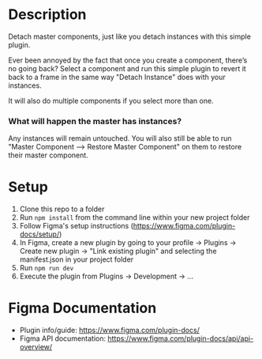 # Description

Detach master components, just like you detach instances with this simple plugin.

Ever been annoyed by the fact that once you create a component, there’s no going back? Select a component and run this simple plugin to revert it back to a frame in the same way "Detach Instance" does with your instances.

It will also do multiple components if you select more than one.

### What will happen the master has instances?

Any instances will remain untouched. You will also still be able to run "Master Component —> Restore Master Component" on them to restore their master component.

# Setup

1. Clone this repo to a folder
2. Run `npm install` from the command line within your new project folder
3. Follow Figma's setup instructions (https://www.figma.com/plugin-docs/setup/)
4. In Figma, create a new plugin by going to your profile -> Plugins -> Create new plugin -> "Link existing plugin" and selecting the manifest.json in your project folder
5. Run `npm run dev`
6. Execute the plugin from Plugins -> Development -> ...

# Figma Documentation

-   Plugin info/guide: https://www.figma.com/plugin-docs/
-   Figma API documentation: https://www.figma.com/plugin-docs/api/api-overview/

